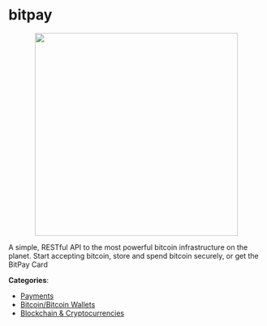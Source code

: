 # bitpay
<p align="center">
    <img width="400" src="https://raw.githubusercontent.com/apis-list/apis-list/apis/bitpay/logo_256x256.png" />
</p>

A simple, RESTful API to the most powerful bitcoin infrastructure on the planet.  Start accepting bitcoin, store and spend bitcoin securely, or get the BitPay Card



**Categories**:
- [Payments](https://github.com/apis-list/apis-list#payments)
- [Bitcoin/Bitcoin Wallets](https://github.com/apis-list/apis-list#bitcoin-bitcoin-wallets)
- [Blockchain & Cryptocurrencies](https://github.com/apis-list/apis-list#blockchain-and-cryptocurrencies)






